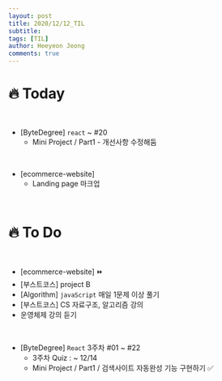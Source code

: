 ```yaml
---
layout: post
title: 2020/12/12_TIL
subtitle:
tags: [TIL]
author: Heeyeon Jeong
comments: true
---
```


# 🔥 Today

<br>

- [ByteDegree] `react` ~ #20
  - Mini Project / Part1 - 개선사항 수정해둠

<br>

- [ecommerce-website]
  - Landing page 마크업

<br>

# 🔥 To Do

<br>

- [ecommerce-website] ⏩
- [부스트코스] project B
- [Algorithm] `javaScript` 매일 1문제 이상 풀기
- [부스트코스] CS 자료구조, 알고리즘 강의
- 운영체제 강의 듣기

<br>

- [ByteDegree] `React` 3주차 #01 ~ #22
  - 3주차 Quiz : ~ 12/14
  - Mini Project / Part1 / 검색사이트 자동완성 기능 구현하기 ✅
